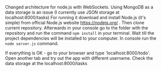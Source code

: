 Changed architecture for node.js with WebSockets. Using MongoDB as a data storage is an issue (I currently use JSON storage at localhost:8000/tasks)
For running it download and install Node.js (it's simple) from official Node.js website https://nodejs.org/ .
Then clone current repository. Afterwards in your console go to the folder with the repository and run the command
<code>npm install</code> 
in your terminal.
Wait till the project dependencies will be installed to your computer.
In console run the <code>node server.js</code> command.

If everything is OK - go to your browser and type 'localhost:8000/todo'.
Open another tab and try out the app with different username.
Check the data storage at the localhost:8000/tasks
